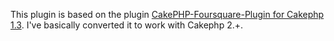 This plugin is based on the plugin <a href="http://github.com/asmerkin/CakePHP-Foursquare-Plugin">CakePHP-Foursquare-Plugin for Cakephp 1.3</a>. I've basically converted it to work with Cakephp 2.+.